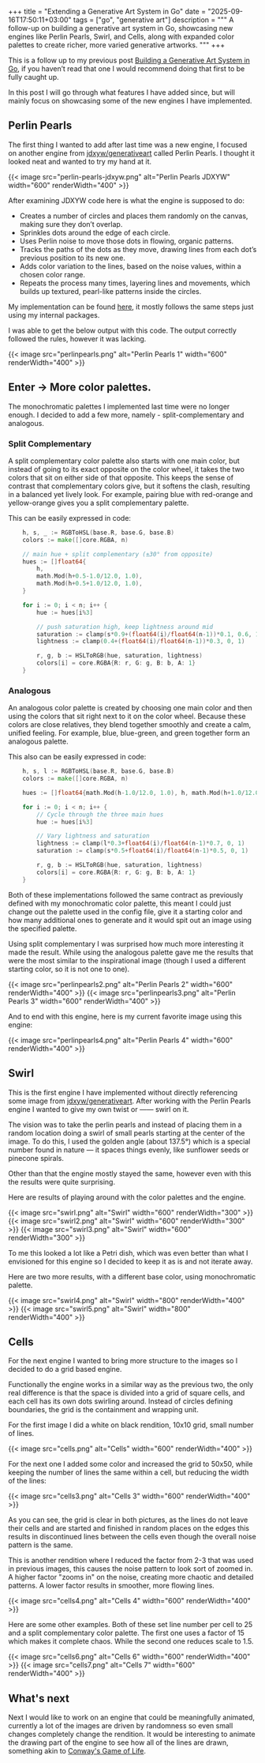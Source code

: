 +++
title = "Extending a Generative Art System in Go" 
date = "2025-09-16T17:50:11+03:00"
tags = ["go", "generative art"] 
description = """
A follow-up on building a generative art system in Go, showcasing new engines like Perlin Pearls, Swirl, and Cells, along with expanded color palettes to create richer, more varied generative artworks.
"""
+++

This is a follow up to my previous post [Building a Generative Art System in Go](https://mamonas.dev/posts/building-a-generative-art-system-in-go/), if you haven’t read that one I would recommend doing that first to be fully caught up.

In this post I will go through what features I have added since, but will mainly focus on showcasing some of the new engines I have implemented.

## Perlin Pearls

The first thing I wanted to add after last time was a new engine, I focused on another engine from [jdxyw/generativeart](https://github.com/jdxyw/generativeart/) called Perlin Pearls. I thought it looked neat and wanted to try my hand at it.

<div class="image-row">
  {{< image src="perlin-pearls-jdxyw.png" alt="Perlin Pearls JDXYW" width="600" renderWidth="400" >}}
</div>

After examining JDXYW code here is what the engine is supposed to do:
- Creates a number of circles and places them randomly on the canvas, making sure they don’t overlap.
- Sprinkles dots around the edge of each circle.
- Uses Perlin noise to move those dots in flowing, organic patterns.
- Tracks the paths of the dots as they move, drawing lines from each dot’s previous position to its new one.
- Adds color variation to the lines, based on the noise values, within a chosen color range.
- Repeats the process many times, layering lines and movements, which builds up textured, pearl-like patterns inside the circles.

My implementation can be found [here](https://github.com/KonMam/go-genart), it mostly follows the same steps just using my internal packages.

I was able to get the below output with this code. The output correctly followed the rules, however it was lacking.

<div class="image-row">
  {{< image src="perlinpearls.png" alt="Perlin Pearls 1" width="600" renderWidth="400" >}}
</div>

## Enter -> More color palettes.

The monochromatic palettes I implemented last time were no longer enough. I decided to add a few more, namely - split-complementary and analogous.

### Split Complementary

A split complementary color palette also starts with one main color, but instead of going to its exact opposite on the color wheel, it takes the two colors that sit on either side of that opposite. This keeps the sense of contrast that complementary colors give, but it softens the clash, resulting in a balanced yet lively look. For example, pairing blue with red-orange and yellow-orange gives you a split complementary palette.

This can be easily expressed in code:
```go
	h, s, _ := RGBToHSL(base.R, base.G, base.B)
	colors := make([]core.RGBA, n)

	// main hue + split complementary (±30° from opposite)
	hues := []float64{
		h,
		math.Mod(h+0.5-1.0/12.0, 1.0),
		math.Mod(h+0.5+1.0/12.0, 1.0),
	}

	for i := 0; i < n; i++ {
		hue := hues[i%3]

		// push saturation high, keep lightness around mid
		saturation := clamp(s*0.9+(float64(i)/float64(n-1))*0.1, 0.6, 1.0)
		lightness := clamp(0.4+(float64(i)/float64(n-1))*0.3, 0, 1)

		r, g, b := HSLToRGB(hue, saturation, lightness)
		colors[i] = core.RGBA{R: r, G: g, B: b, A: 1}
	}
```

### Analogous

An analogous color palette is created by choosing one main color and then using the colors that sit right next to it on the color wheel. Because these colors are close relatives, they blend together smoothly and create a calm, unified feeling. For example, blue, blue-green, and green together form an analogous palette.

This also can be easily expressed in code:
```go
	h, s, l := RGBToHSL(base.R, base.G, base.B)
	colors := make([]core.RGBA, n)

	hues := []float64{math.Mod(h-1.0/12.0, 1.0), h, math.Mod(h+1.0/12.0, 1.0)}

	for i := 0; i < n; i++ {
		// Cycle through the three main hues
		hue := hues[i%3]

		// Vary lightness and saturation
		lightness := clamp(l*0.3+float64(i)/float64(n-1)*0.7, 0, 1)
		saturation := clamp(s*0.5+float64(i)/float64(n-1)*0.5, 0, 1)

		r, g, b := HSLToRGB(hue, saturation, lightness)
		colors[i] = core.RGBA{R: r, G: g, B: b, A: 1}
	}
```

Both of these implementations followed the same contract as previously defined with my monochromatic color palette, this meant I could just change out the palette used in the config file, give it a starting color and how many additional ones to generate and it would spit out an image using the specified palette.

Using split complementary I was surprised how much more interesting it made the result. While using the analogous palette gave me the results that were the most similar to the inspirational image (though I used a different starting color, so it is not one to one).
<div class="image-row">
  {{< image src="perlinpearls2.png" alt="Perlin Pearls 2" width="600" renderWidth="400" >}}
  {{< image src="perlinpearls3.png" alt="Perlin Pearls 3" width="600" renderWidth="400" >}}
</div>

And to end with this engine, here is my current favorite image using this engine:
<div class="image-row">
  {{< image src="perlinpearls4.png" alt="Perlin Pearls 4" width="600" renderWidth="400" >}}
</div>

## Swirl

This is the first engine I have implemented without directly referencing some image from [jdxyw/generativeart](https://github.com/jdxyw/generativeart/). After working with the Perlin Pearls engine I wanted to give my own twist or —— swirl on it.

The vision was to take the perlin pearls and instead of placing them in a random location doing a swirl of small pearls starting at the center of the image. To do this, I used the golden angle (about 137.5°) which is a special number found in nature — it spaces things evenly, like sunflower seeds or pinecone spirals.

Other than that the engine mostly stayed the same, however even with this the results were quite surprising.

Here are results of playing around with the color palettes and the engine.
<div class="image-row">
  {{< image src="swirl.png" alt="Swirl" width="600" renderWidth="300" >}}
  {{< image src="swirl2.png" alt="Swirl" width="600" renderWidth="300" >}}
  {{< image src="swirl3.png" alt="Swirl" width="600" renderWidth="300" >}}
</div>

To me this looked a lot like a Petri dish, which was even better than what I envisioned for this engine so I decided to keep it as is and not iterate away.

Here are two more results, with a different base color, using monochromatic palette.
<div class="image-row">
  {{< image src="swirl4.png" alt="Swirl" width="800" renderWidth="400" >}}
  {{< image src="swirl5.png" alt="Swirl" width="800" renderWidth="400" >}}
</div>

## Cells

For the next engine I wanted to bring more structure to the images so I decided to do a grid based engine.

Functionally the engine works in a similar way as the previous two, the only real difference is that the space is divided into a grid of square cells, and each cell has its own dots swirling around. Instead of circles defining boundaries, the grid is the containment and wrapping unit.

For the first image I did a white on black rendition, 10x10 grid, small number of lines.
<div class="image-row">
  {{< image src="cells.png" alt="Cells" width="600" renderWidth="400" >}}
</div>

For the next one I added some color and increased the grid to 50x50, while keeping the number of lines the same within a cell, but reducing the width of the lines:
<div class="image-row">
  {{< image src="cells3.png" alt="Cells 3" width="600" renderWidth="400" >}}
</div>

As you can see, the grid is clear in both pictures, as the lines do not leave their cells and are started and finished in random places on the edges this results in discontinued lines between the cells even though the overall noise pattern is the same.

This is another rendition where I reduced the factor from 2-3 that was used in previous images, this causes the noise pattern to look sort of zoomed in. A higher factor "zooms in" on the noise, creating more chaotic and detailed patterns. A lower factor results in smoother, more flowing lines.
<div class="image-row">
  {{< image src="cells4.png" alt="Cells 4" width="600" renderWidth="400" >}}
</div>

Here are some other examples. Both of these set line number per cell to 25 and a split complementary color palette. The first one uses a factor of 15 which makes it complete chaos. While the second one reduces scale to 1.5.
<div class="image-row">
  {{< image src="cells6.png" alt="Cells 6" width="600" renderWidth="400" >}}
  {{< image src="cells7.png" alt="Cells 7" width="600" renderWidth="400" >}}
</div>

## What's next

Next I would like to work on an engine that could be meaningfully animated, currently a lot of the images are driven by randomness so even small changes completely change the rendition. It would be interesting to animate the drawing part of the engine to see how all of the lines are drawn, something akin to [Conway's Game of Life](https://playgameoflife.com/).
